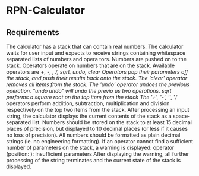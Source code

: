 # RPN-Calculator

## Requirements
The calculator has a stack that can contain real numbers.
The calculator waits for user input and expects to receive strings containing whitespace separated lists of numbers and opera tors.
Numbers are pushed on to the stack. Operators operate on numbers that are on the stack.
Available operators are +, -, *, /, sqrt, undo, clear
Operators pop their parameters off the stack, and push their results back onto the stack.
The 'clear' operator removes all items from the stack.
The 'undo' operator undoes the previous operation. "undo undo" will undo the previo us two operations.
sqrt performs a square root on the top item from the stack
The '+', '-', '*', '/' operators perform addition, subtraction, multiplication and division respectively on the top two items from the
stack.
After processing an input string, the calculator displays the current contents of the stack as a space-separated list.
Numbers should be stored on the stack to at least 15 decimal places of precision, but displayed to 10 decimal places (or less if it
causes no loss of precision).
All numbers should be formatted as plain decimal strings (ie. no engineering formatting).
If an operator cannot find a sufficient number of parameters on the stack, a warning is displayed:
operator <operator> (position: <pos>): insufficient parameters
After displaying the warning, all further processing of the string terminates and the current state of the stack is displayed.
